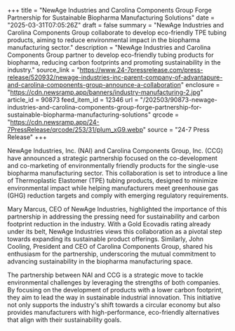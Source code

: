 +++
title = "NewAge Industries and Carolina Components Group Forge Partnership for Sustainable Biopharma Manufacturing Solutions"
date = "2025-03-31T07:05:26Z"
draft = false
summary = "NewAge Industries and Carolina Components Group collaborate to develop eco-friendly TPE tubing products, aiming to reduce environmental impact in the biopharma manufacturing sector."
description = "NewAge Industries and Carolina Components Group partner to develop eco-friendly tubing products for biopharma, reducing carbon footprints and promoting sustainability in the industry."
source_link = "https://www.24-7pressrelease.com/press-release/520932/newage-industries-inc-parent-company-of-advantapure-and-carolina-components-group-announce-a-collaboration"
enclosure = "https://cdn.newsramp.app/banners/industry-manufacturing-2.jpg"
article_id = 90873
feed_item_id = 12346
url = "/202503/90873-newage-industries-and-carolina-components-group-forge-partnership-for-sustainable-biopharma-manufacturing-solutions"
qrcode = "https://cdn.newsramp.app/24-7PressRelease/qrcode/253/31/plum_xG9.webp"
source = "24-7 Press Release"
+++

<p>NewAge Industries, Inc. (NAI) and Carolina Components Group, Inc. (CCG) have announced a strategic partnership focused on the co-development and co-marketing of environmentally friendly products for the single-use biopharma manufacturing sector. This collaboration is set to introduce a line of Thermoplastic Elastomer (TPE) tubing products, designed to minimize environmental impact while helping manufacturers meet greenhouse gas (GHG) reduction targets and comply with emerging regulatory requirements.</p><p>Mary Marcus, CEO of NewAge Industries, highlighted the importance of this partnership in addressing the pressing need for sustainability and carbon footprint reduction in the industry. With a Gold Ecovadis rating already under its belt, NewAge Industries views this collaboration as a pivotal step towards expanding its sustainable product offerings. Similarly, John Cooling, President and CEO of Carolina Components Group, shared his enthusiasm for the partnership, underscoring the mutual commitment to advancing sustainability in the biopharma manufacturing space.</p><p>The partnership between NAI and CCG is a strategic move to tackle environmental challenges by leveraging the strengths of both companies. By focusing on the development of products with a lower carbon footprint, they aim to lead the way in sustainable industrial innovation. This initiative not only supports the industry's shift towards a circular economy but also provides manufacturers with high-performance, eco-friendly alternatives that align with their sustainability goals.</p>